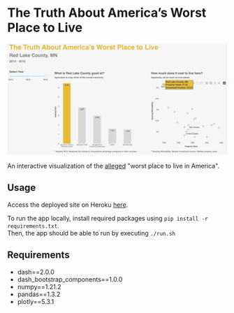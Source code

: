 # The Truth About America’s Worst Place to Live
<img src="image.png">

An interactive visualization of the [alleged](https://www.washingtonpost.com/news/wonk/wp/2015/09/03/i-called-this-place-americas-worst-place-to-live-then-i-went-there/) "worst place to live in America".

## Usage
Access the deployed site on Heroku [here](https://red-lake-county.herokuapp.com/).

To run the app locally, install required packages using `pip install -r requirements.txt`.  
Then, the app should be able to run by executing `./run.sh`
## Requirements
- dash==2.0.0
- dash_bootstrap_components==1.0.0
- numpy==1.21.2
- pandas==1.3.2
- plotly==5.3.1
